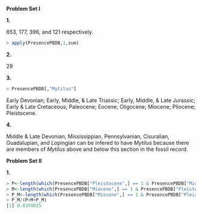 **Problem Set I**

**1.**

653, 177, 396, and 121 respectively.
````R
> apply(PresencePBDB,1,sum)
````

**2.**

29

**3.**
````R
> PresencePBDB[,"Mytilus"]
````
Early Devonian; Early, Middle, & Late Triassic; Early, Middle, & Late Jurassic; Early & Late Cretaceous; Paleocene; Eocene; Oligocene; Miocene; Pliocene; Pleistocene.

**4.**

Middle & Late Devonian, Mississippian, Pennsylvanian, Cisuralian, Guadalupian, and Lopingian can be infered to have *Mytilus* because there are members of *Mytilus* above and below this section in the fossil record.

**Problem Set II**

**1.**
````R
> P<-length(which(PresencePBDB["Pleistocene",] == 1 & PresencePBDB["Miocene",] == 0))
> M<-length(which(PresencePBDB["Miocene",] == 1 & PresencePBDB["Pleistocene",] == 0))
> P_M<-length(which(PresencePBDB["Miocene",] == 1 & PresencePBDB["Pleistocene",] == 1))
> P_M/(P+M+P_M)
[1] 0.8350825
````

